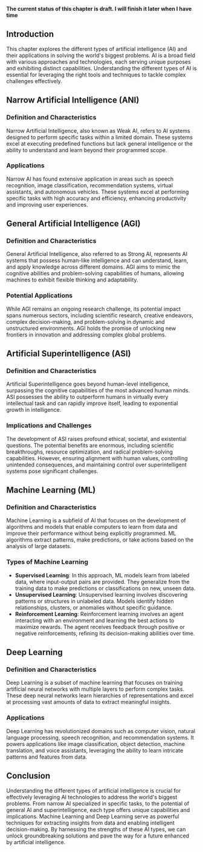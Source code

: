 **The current status of this chapter is draft. I will finish it later when I have time**

Introduction
------------

This chapter explores the different types of artificial intelligence (AI) and their applications in solving the world's biggest problems. AI is a broad field with various approaches and technologies, each serving unique purposes and exhibiting distinct capabilities. Understanding the different types of AI is essential for leveraging the right tools and techniques to tackle complex challenges effectively.

Narrow Artificial Intelligence (ANI)
------------------------------------

### Definition and Characteristics

Narrow Artificial Intelligence, also known as Weak AI, refers to AI systems designed to perform specific tasks within a limited domain. These systems excel at executing predefined functions but lack general intelligence or the ability to understand and learn beyond their programmed scope.

### Applications

Narrow AI has found extensive application in areas such as speech recognition, image classification, recommendation systems, virtual assistants, and autonomous vehicles. These systems excel at performing specific tasks with high accuracy and efficiency, enhancing productivity and improving user experiences.

General Artificial Intelligence (AGI)
-------------------------------------

### Definition and Characteristics

General Artificial Intelligence, also referred to as Strong AI, represents AI systems that possess human-like intelligence and can understand, learn, and apply knowledge across different domains. AGI aims to mimic the cognitive abilities and problem-solving capabilities of humans, allowing machines to exhibit flexible thinking and adaptability.

### Potential Applications

While AGI remains an ongoing research challenge, its potential impact spans numerous sectors, including scientific research, creative endeavors, complex decision-making, and problem-solving in dynamic and unstructured environments. AGI holds the promise of unlocking new frontiers in innovation and addressing complex global problems.

Artificial Superintelligence (ASI)
----------------------------------

### Definition and Characteristics

Artificial Superintelligence goes beyond human-level intelligence, surpassing the cognitive capabilities of the most advanced human minds. ASI possesses the ability to outperform humans in virtually every intellectual task and can rapidly improve itself, leading to exponential growth in intelligence.

### Implications and Challenges

The development of ASI raises profound ethical, societal, and existential questions. The potential benefits are enormous, including scientific breakthroughs, resource optimization, and radical problem-solving capabilities. However, ensuring alignment with human values, controlling unintended consequences, and maintaining control over superintelligent systems pose significant challenges.

Machine Learning (ML)
---------------------

### Definition and Characteristics

Machine Learning is a subfield of AI that focuses on the development of algorithms and models that enable computers to learn from data and improve their performance without being explicitly programmed. ML algorithms extract patterns, make predictions, or take actions based on the analysis of large datasets.

### Types of Machine Learning

* **Supervised Learning**: In this approach, ML models learn from labeled data, where input-output pairs are provided. They generalize from the training data to make predictions or classifications on new, unseen data.
* **Unsupervised Learning**: Unsupervised learning involves discovering patterns or structures in unlabeled data. Models identify hidden relationships, clusters, or anomalies without specific guidance.
* **Reinforcement Learning**: Reinforcement learning involves an agent interacting with an environment and learning the best actions to maximize rewards. The agent receives feedback through positive or negative reinforcements, refining its decision-making abilities over time.

Deep Learning
-------------

### Definition and Characteristics

Deep Learning is a subset of machine learning that focuses on training artificial neural networks with multiple layers to perform complex tasks. These deep neural networks learn hierarchies of representations and excel at processing vast amounts of data to extract meaningful insights.

### Applications

Deep Learning has revolutionized domains such as computer vision, natural language processing, speech recognition, and recommendation systems. It powers applications like image classification, object detection, machine translation, and voice assistants, leveraging the ability to learn intricate patterns and features from data.

Conclusion
----------

Understanding the different types of artificial intelligence is crucial for effectively leveraging AI technologies to address the world's biggest problems. From narrow AI specialized in specific tasks, to the potential of general AI and superintelligence, each type offers unique capabilities and implications. Machine Learning and Deep Learning serve as powerful techniques for extracting insights from data and enabling intelligent decision-making. By harnessing the strengths of these AI types, we can unlock groundbreaking solutions and pave the way for a future enhanced by artificial intelligence.

